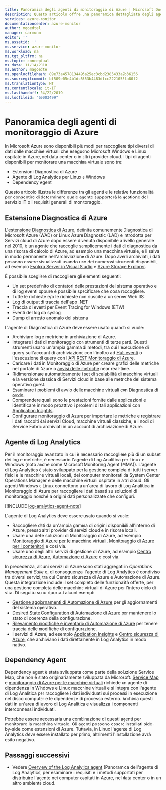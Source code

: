 ```yaml
---
title: Panoramica degli agenti di monitoraggio di Azure | Microsoft Docs
description: Questo articolo offre una panoramica dettagliata degli agenti disponibili di Azure che supportano il monitoraggio delle macchine virtuali ospitate in Azure o in un ambiente ibrido.
services: azure-monitor
documentationcenter: azure-monitor
author: mgoedtel
manager: carmonm
editor: ''
ms.assetid: ''
ms.service: azure-monitor
ms.workload: na
ms.tgt_pltfrm: na
ms.topic: conceptual
ms.date: 11/14/2018
ms.author: magoedte
ms.openlocfilehash: 89e73a4578134493a25ec3cbd2385433a2b36156
ms.sourcegitcommit: bf509e05e4b1dc5553b4483dfcc2221055fa80f2
ms.translationtype: HT
ms.contentlocale: it-IT
ms.lasthandoff: 04/22/2019
ms.locfileid: "60003499"
---
```

# <a name="overview-of-the-azure-monitoring-agents"></a>Panoramica degli agenti di monitoraggio di Azure 
In Microsoft Azure sono disponibili più modi per raccogliere tipi diversi di dati dalle macchine virtuali che eseguono Microsoft Windows e Linux ospitate in Azure, nel data center o in altri provider cloud. I tipi di agenti disponibili per monitorare una macchina virtuale sono tre:

* Estensioni Diagnostica di Azure
* Agente di Log Analytics per Linux e Windows
* Dependency Agent

Questo articolo illustra le differenze tra gli agenti e le relative funzionalità per consentire di determinare quale agente supporterà la gestione del servizio IT o i requisiti generali di monitoraggio.  

## <a name="azure-diagnostic-extension"></a>Estensione Diagnostica di Azure
L'[estensione Diagnostica di Azure](../../azure-monitor/platform/diagnostics-extension-overview.md), definita comunemente Diagnostica di Microsoft Azure (WAD) or Linux Azure Diagnostic (LAD) e introdotta per Servizi cloud di Azure dopo essere divenuta disponibile a livello generale nel 2010, è un agente che raccoglie semplicemente i dati di diagnostica da una risorsa di calcolo di Azure, ad esempio una macchina virtuale, e li salva in modo permanente nell'archiviazione di Azure. Dopo averli archiviati, i dati possono essere visualizzati usando uno dei numerosi strumenti disponibili, ad esempio [Esplora Server in Visual Studio](/visualstudio/azure/vs-azure-tools-storage-resources-server-explorer-browse-manage) e [Azure Storage Explorer](../../vs-azure-tools-storage-manage-with-storage-explorer.md).

È possibile scegliere di raccogliere gli elementi seguenti:

* Un set predefinito di contatori delle prestazioni del sistema operativo e di log eventi oppure è possibile specificare che cosa raccogliere. 
* Tutte le richieste e/o le richieste non riuscite a un server Web IIS
* Log di output di traccia dell'app .NET
* Traccia di eventi per Event Tracing for Windows (ETW) 
* Eventi del log da syslog  
* Dump di arresto anomalo del sistema 

L'agente di Diagnostica di Azure deve essere usato quando si vuole:

* Archiviare log e metriche in archiviazione di Azure.
* Integrare i dati di monitoraggio con strumenti di terze parti. Questi strumenti usano un'ampia gamma di metodi, tra cui l'esecuzione di query sull'account di archiviazione con l'inoltro ad [Hub eventi](../../event-hubs/event-hubs-about.md) o l'esecuzione di query con l'[API REST Monitoraggio di Azure](../../azure-monitor/platform/rest-api-walkthrough.md).
* Caricare i dati in Monitoraggio di Azure per creare grafici delle metriche nel portale di Azure o [avvisi delle metriche](../../azure-monitor/platform/alerts-metric-overview.md) near real-time. 
* Ridimensionare automaticamente i set di scalabilità di macchine virtuali e la versione classica di Servizi cloud in base alle metriche del sistema operativo guest.
* Esaminare i problemi di avvio delle macchine virtuali con [Diagnostica di avvio](../../virtual-machines/troubleshooting/boot-diagnostics.md).
* Comprendere quali sono le prestazioni fornite dalle applicazioni e identificare in modo proattivo i problemi di tali applicazioni con [Application Insights](../../azure-monitor/overview.md).
* Configurare monitoraggio di Azure per importare le metriche e registrare i dati raccolti dai servizi Cloud, macchine virtuali classiche, e i nodi di Service Fabric archiviati in un account di archiviazione di Azure.

## <a name="log-analytics-agent"></a>Agente di Log Analytics
Per il monitoraggio avanzato in cui è necessario raccogliere più di un subset dei log e metriche, è necessario l'agente di Log Analitica per Linux e Windows (noto anche come Microsoft Monitoring Agent (MMA)). L'agente di Log Analytics è stato sviluppato per la gestione completa di tutti i server fisici e le macchine virtuali locali, dei computer monitorati da System Center Operations Manager e delle macchine virtuali ospitate in altri cloud. Gli agenti Windows e Linux connettono a un'area di lavoro di Log Analitica in Monitoraggio di Azure per raccogliere i dati basati su soluzioni di monitoraggio nonché a origini dati personalizzate che configuri.

[!INCLUDE [log-analytics-agent-note](../../../includes/log-analytics-agent-note.md)]

L'agente di Log Analytics deve essere usato quando si vuole:

* Raccogliere dati da un'ampia gamma di origini disponibili all'interno di Azure, presso altri provider di servizi cloud e in risorse locali. 
* Usare una delle soluzioni di Monitoraggio di Azure, ad esempio [Monitoraggio di Azure per le macchine virtuali](../insights/vminsights-overview.md), [Monitoraggio di Azure per i contenitori](../insights/container-insights-overview.md) e così via.  
* Usare uno degli altri servizi di gestione di Azure, ad esempio [Centro sicurezza di Azure](../../security-center/security-center-intro.md), [Automazione di Azure](../../automation/automation-intro.md) e così via.

In precedenza, alcuni servizi di Azure sono stati aggregati in *Operations Management Suite* e, di conseguenza, l'agente di Log Analytics è condiviso tra diversi servizi, tra cui Centro sicurezza di Azure e Automazione di Azure.  Questa integrazione include il set completo delle funzionalità offerte, per una gestione completa delle macchine virtuali di Azure per l'intero ciclo di vita.  Di seguito sono riportati alcuni esempi:

* [Gestione aggiornamenti di Automazione di Azure](../../automation/automation-update-management.md) per gli aggiornamenti del sistema operativo.
* [Desired State Configuration di Automazione di Azure](../../automation/automation-dsc-overview.md) per mantenere lo stato di coerenza della configurazione.
* [Rilevamento modifiche e inventario di Automazione di Azure](../../automation/automation-change-tracking.md) per tenere traccia delle modifiche di configurazione.
* I servizi di Azure, ad esempio [Application Insights](https://docs.microsoft.com/azure/application-insights/) e [Centro sicurezza di Azure](https://docs.microsoft.com/azure/security-center/), che archiviano i dati direttamente in Log Analytics in modo nativo.  

## <a name="dependency-agent"></a>Dependency Agent
Dependency agent è stata sviluppata come parte della soluzione Service Map, che non è stato originariamente sviluppata da Microsoft. [Service Map](../insights/service-map.md) e [monitoraggio di Azure per le macchine virtuali](../insights/vminsights-overview.md) richiede un agente di dipendenza in Windows e Linux macchine virtuali e si integra con l'agente di Log Analitica per raccogliere i dati individuati sui processi in esecuzione nel disco computer e le dipendenze di processo esterno. Archivia questi dati in un'area di lavoro di Log Analitica e visualizza i componenti interconnessi individuati.

Potrebbe essere necessaria una combinazione di questi agenti per monitorare la macchina virtuale. Gli agenti possono essere installati side-by-side come estensioni di Azure. Tuttavia, in Linux l'agente di Log Analytics *deve* essere installato per primo, altrimenti l'installazione avrà esito negativo. 

## <a name="next-steps"></a>Passaggi successivi

- Vedere [Overview of the Log Analytics agent](../../azure-monitor/platform/log-analytics-agent.md) (Panoramica dell'agente di Log Analytics) per esaminare i requisiti e i metodi supportati per distribuire l'agente nei computer ospitati in Azure, nel data center o in un altro ambiente cloud.

